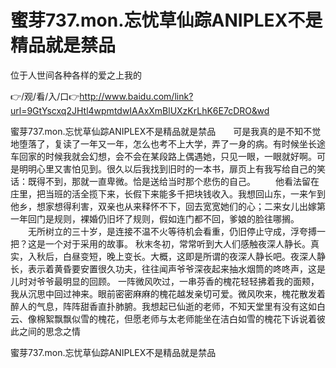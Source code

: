 # 蜜芽737.mon.忘忧草仙踪ANIPLEX不是精品就是禁品
位于人世间各种各样的爱之上我的

👉/观/看/入/口👉http://www.baidu.com/link?url=9GtYscxq2JHtl4wpmtdwIAAxXmBlUXzKrLhK6E7cDRO&wd

蜜芽737.mon.忘忧草仙踪ANIPLEX不是精品就是禁品　　可是我真的是不知不觉地堕落了，复读了一年又一年，怎么也考不上大学，弄了一身的病。有时候坐长途车回家的时候我就会幻想，会不会在某段路上偶遇她，只见一眼，一眼就好啊。可是明明心里又害怕见到。很久以后我找到旧时的一本书，扉页上有我写给自己的笑话：既得不到，那就一直卑微。恰是送给当时那个悲伤的自己。
　　他看法留在庄里，把当班的活全揽下来，长假下来能多千把块钱收入。我想回山东，一来乍到他乡，想家想得利害，双亲也从来释怀不下，回去宽宽她们的心；二来女儿出嫁第一年回门是规则，裸婚仍旧坏了规则，假如连门都不回，爹娘的脸往哪搁。
　　无所树立的三十岁，是连接不温不火等待机会看重，仍旧停止守成，浮夸搏一把？这是一个对于采用的故事。
	秋末冬初，常常听到大人们感触夜深人静长。真实，入秋后，白昼变短，晚上变长。大概，这即是所谓的夜深人静长吧。夜深人静长，表示着黄昏要安置很久功夫，往往闻声爷爷深夜起来抽水烟筒的咚咚声，这是儿时对爷爷最明显的回顾。
一阵微风吹过，一串芬香的槐花轻轻拂着我的面颊，我从沉思中回过神来。眼前密密麻麻的槐花越发亲切可爱。微风吹来，槐花散发着醉人的气息，阵阵甜香直扑肺腑。我想起已仙逝的老师，不知天堂里有没有这如白云、像棉絮飘飘似雪的槐花，但愿老师与太老师能坐在洁白如雪的槐花下诉说着彼此之间的思念之情

蜜芽737.mon.忘忧草仙踪ANIPLEX不是精品就是禁品
